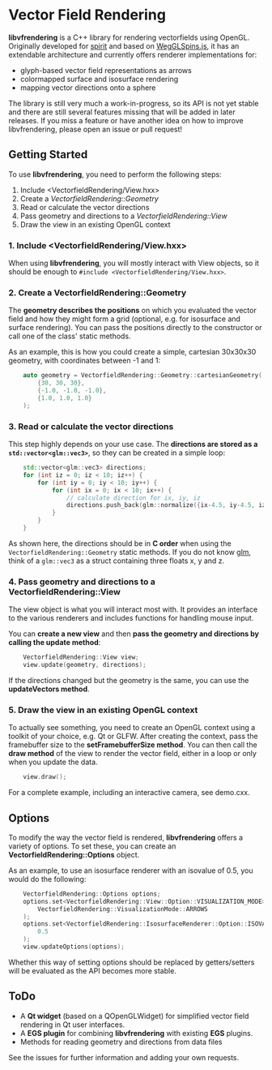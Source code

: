 # Vector Field Rendering

**libvfrendering** is a C++ library for rendering vectorfields using OpenGL. Originally developed for [spirit](https://github.com/spirit-code/spirit) and based on [WegGLSpins.js](https://github.com/FlorianRhiem/WebGLSpins.js), it has an extendable architecture and currently offers renderer implementations for:
- glyph-based vector field representations as arrows
- colormapped surface and isosurface rendering
- mapping vector directions onto a sphere

The library is still very much a work-in-progress, so its API is not yet stable and there are still several features missing that will be added in later releases. If you miss a feature or have another idea on how to improve libvfrendering, please open an issue or pull request!

## Getting Started

To use **libvfrendering**, you need to perform the following steps:

1. Include \<VectorfieldRendering/View.hxx\>
2. Create a *VectorfieldRendering::Geometry*
3. Read or calculate the vector directions
4. Pass geometry and directions to a *VectorfieldRendering::View*
5. Draw the view in an existing OpenGL context

### 1. Include \<VectorfieldRendering/View.hxx\>

When using **libvfrendering**, you will mostly interact with View objects, so it should be enough to `#include <VectorfieldRendering/View.hxx>`.

### 2. Create a VectorfieldRendering::Geometry

The **geometry describes the positions** on which you evaluated the vector field and how they might form a grid (optional, e.g. for isosurface and surface rendering). You can pass the positions directly to the constructor or call one of the class' static methods.

As an example, this is how you could create a simple, cartesian 30x30x30 geometry, with coordinates between -1 and 1:

``` c++
    auto geometry = VectorfieldRendering::Geometry::cartesianGeometry(
        {30, 30, 30},
        {-1.0, -1.0, -1.0},
        {1.0, 1.0, 1.0}
    );
```

### 3. Read or calculate the vector directions

This step highly depends on your use case. The **directions are stored as a `std::vector<glm::vec3>`**, so they can be created in a simple loop:

```c++
    std::vector<glm::vec3> directions;
    for (int iz = 0; iz < 10; iz++) {
        for (int iy = 0; iy < 10; iy++) {
            for (int ix = 0; ix < 10; ix++) {
                // calculate direction for ix, iy, iz
                directions.push_back(glm::normalize({ix-4.5, iy-4.5, iz-4.5}));
            }
        }
    }
```

As shown here, the directions should be in **C order** when using the `VectorfieldRendering::Geometry` static methods. If you do not know [glm](http://glm.g-truc.net/), think of a `glm::vec3` as a struct containing three floats x, y and z.

### 4. Pass geometry and directions to a VectorfieldRendering::View

The view object is what you will interact most with. It provides an interface to the various renderers and includes functions for handling mouse input.

You can **create a new view** and then **pass the geometry and directions by calling the update method**:

```c++
    VectorfieldRendering::View view;
    view.update(geometry, directions);
```

If the directions changed but the geometry is the same, you can use the **updateVectors method**.

### 5. Draw the view in an existing OpenGL context

To actually see something, you need to create an OpenGL context using a toolkit of your choice, e.g. Qt or GLFW. After creating the context, pass the framebuffer size to the **setFramebufferSize method**. You can then call the **draw method** of the view to render the vector field, either in a loop or only when you update the data.

```c++
    view.draw();
```

For a complete example, including an interactive camera, see demo.cxx.

## Options

To modify the way the vector field is rendered, **libvfrendering** offers a variety of options. To set these, you can create an **VectorfieldRendering::Options** object.

As an example, to use an isosurface renderer with an isovalue of 0.5, you would do the following:

```c++
    VectorfieldRendering::Options options;
    options.set<VectorfieldRendering::View::Option::VISUALIZATION_MODE>(
        VectorfieldRendering::VisualizationMode::ARROWS
    );
    options.set<VectorfieldRendering::IsosurfaceRenderer::Option::ISOVALUE>(
        0.5
    );
    view.updateOptions(options);
```

Whether this way of setting options should be replaced by getters/setters will be evaluated as the API becomes more stable.

## ToDo

- A **Qt widget** (based on a QOpenGLWidget) for simplified vector field rendering in Qt user interfaces.
- A **EGS plugin** for combining **libvfrendering** with existing **EGS** plugins.
- Methods for reading geometry and directions from data files

See the issues for further information and adding your own requests.
